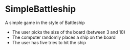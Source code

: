 # SimpleBattleship

A simple game in the style of Battleship

  * The user picks the size of the board (between 3 and 10)
  * The computer randomly places a ship on the board
  * The user has five tries to hit the ship
